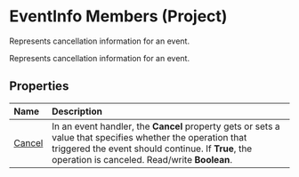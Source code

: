 
# EventInfo Members (Project)
Represents cancellation information for an event.

Represents cancellation information for an event.


## Properties



|**Name**|**Description**|
|:-----|:-----|
|[Cancel](2bd3a795-9a8f-8cdb-5358-a22487610a72.md)|In an event handler, the  **Cancel** property gets or sets a value that specifies whether the operation that triggered the event should continue. If **True**, the operation is canceled. Read/write **Boolean**.|
